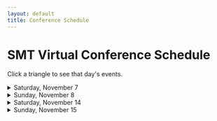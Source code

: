 ```yaml
---
layout: default
title: Conference Schedule
---
```


<h1>SMT Virtual Conference Schedule</h1>

Click a triangle to see that day's events.

<details>

<summary markdown="span">
Saturday, November 7
</summary>

<h2>9:00–9:45</h2>
<p class="non-session"><a href="https://ams2020.pathable.co/meetings/virtual/qRThe8fTsvZPjcHhz">Morning Yoga Session</a><span> (AMS Platform)</span></p>

<h2>10:00–10:50</h2>
{% include session-short.html session="chinese-music-theory" %}
{% include session-short.html session="forces-energy-balance" %}
{% include session-short.html session="meter-and-time" %}
{% include session-short.html session="work-family-ig" %}

<h2>11:00-11:50</h2>
{% include session-short.html session="fraught-intersections" %}
{% include session-short.html session="mahler" %}
{% include session-short.html session="post-1945-ig" %}
{% include session-short.html session="early-music-ig" %}

<h2>12:00–12:50</h2>
{% include session-short.html session="contrapuntal-innovations" %}
{% include session-short.html session="gesture-and-transformation" %}
{% include session-short.html session="form-poster" %}
{% include session-short.html session="music-cognition-ig" %}

<h2>1:00–1:50</h2>
{% include session-short.html session="on-rotational-form" %}
{% include session-short.html session="musical-experience-in-time-and-space" %}
{% include session-short.html session="music-pedagogy-ig" %}
{% include session-short.html session="russian-music-theory-ig" %}

<h2>2:00–3:00</h2>
{% include session-short.html session="analysis-of-music-for-dancing" %}
{% include session-short.html session="rediscovering-opera" %}
{% include session-short.html session="karpinskis-aural-skills-acquisition" %}
{% include session-short.html session="improvisation-ig" %}

<h2>2:30–4:00</h2>
<p class="non-session"><a href="https://ams2020.pathable.co/meetings/waWzzQDJuBK7kgGwk">Welcome Break and Coffee Reception</a><span> (AMS Platform)</span></p>

<h2>3:00–5:00</h2>
<p class="non-session"><a href="https://ams2020.pathable.co/trade-show/organizations">Exhibit Hall Open Hours </a><span>(AMS Platform)</span></p>

<h2>3:30–5:30</h2>
{% include session-short.html session="graduate-student-workshop-gawboy" %}
{% include session-short.html session="graduate-student-workshop-murphy" %}

<h2>4:30–5:30</h2>
<p class="non-session"><a href="https://live.remo.co/e/smt-executive-board-meet-and-gre">SMT Executive Board Meet and Greet</a><span> (Remo)</span></p>

<h2>6:00–7:30</h2>
<p class="non-session"><a href="https://ams2020.pathable.co/meetings/virtual/ar4nSYcqyn84Z6k97">Listen and Unwind</a><span> (AMS Platform)</span></p>
</details>
<details>
<summary>
Sunday, November 8
</summary>
<h2>9:00–9:45</h2>
<p class="non-session"><a href="https://ams2020.pathable.co/meetings/virtual/YEKJ4Pn3ieCXgggmB">Morning Mindfulness</a><span> (AMS Platform)</span></p>

<h2>10:00–10:50</h2>
{% include session-short.html session="microrhythm-and-displacement" %}
{% include session-short.html session="history-of-theory" %}
{% include session-short.html session="transformational-and-serial-techniques-poster" %}

<h2>10:00–11:50</h2>
{% include session-short.html session="analysis-of-world-music-ig" %}


<h2>11:00-11:50</h2>
{% include session-short.html session="salvatore-sciarrinos-novel-forms" %}
{% include session-short.html session="schubert-and-chopin" %}
{% include session-short.html session="schemas-frames-paradigms-poster" %}

<h2>11:00-12:30</h2>
{% include session-short.html session="histories-of-music-pedagogy" %}

<h2>12:00–12:50</h2>
{% include session-short.html session="gender-disability-politics-popular-music" %}
{% include session-short.html session="voice-leading-spaces-and-transformation" %}
{% include session-short.html session="jazz-ig" %}
{% include session-short.html session="autographs-ig" %}

<h2>12:00–1:30</h2>
<p class="non-session"><a href="">Committee on Race and Ethnicity Travel Grant Luncheon, <em>for invited recipients only</em></a><span> (Remo)</span></p>

<h2>1:00–1:50</h2>
{% include session-short.html session="period-and-cyclic-form-in-the-nineteenth-century" %}
{% include session-short.html session="rethinking-what-counts-in-serial-music" %}
{% include session-short.html session="dance-and-movement-ig" %}
{% include session-short.html session="history-of-theory-ig" %}

<h2>2:00–3:00</h2>
{% include session-short.html session="theorists-talk-sex-in-musicals" %}
{% include session-short.html session="new-perspectives-on-referents-in-analyses-of-improvisation" %}
{% include session-short.html session="music-and-philosophy-ig" %}

<h2>2:00–3:15</h2>
{% include session-short.html session="stories-from-the-frontlines" %}

<h2>3:00–4:00</h2>
<p class="non-session"><a href="https://live.remo.co/e/smt-cmte-on-the-status-of-women-">Committee on the Status of Women Brown Bag Luncheon, <em>Open to all!</em>/a><span> (Remo)</span></p>

<h2>3:00–4:50</h2>
<p class="non-session"><a href="https://ams2020.pathable.co/meetings/FtnTFFbwqzn4qimGS">Coffee Break </a><span>(AMS Platform)</span></p>

<h2>3:00–5:00</h2>
<p class="non-session"><a href="https://ams2020.pathable.co/trade-show/organizations">Exhibit Hall Open Hours </a><span>(AMS Platform)</span></p>

<h2>3:30–5:30</h2>
<p class="non-session"><a href="/graduate-fair">Graduate School Fair</a><span></span>
</p>

<h2>5:00–6:30</h2>
{% include session-short.html session="music-interculturality-scopes-methods-approaches" %}

<h2>6:00–7:30</h2>
<p class="non-session"><a href="https://ams2020.pathable.co/meetings/virtual/Ee2fK9u4JovtaBbB8">Listen and Unwind </a><span>(AMS Platform)</span>
</p>

<h2>6:00–8:00</h2>
{% include session-short.html session="mediating-the-cold-war" %}
</details>
<details>
<summary>
Saturday, November 14
</summary>

<h2>9:00–9:45</h2>
<p class="non-session"><a href="https://ams2020.pathable.co/meetings/virtual/dvvTsZPw8bufn8HXi">Morning Yoga</a><span>(AMS Platform)</span>
</p>

<h2>10:00–10:50</h2>

{% include session-short.html session="joni-mitchell" %}
{% include session-short.html session="brahms-and-beethoven" %}
{% include session-short.html session="pedagogy-and-cognition-poster" %}
{% include session-short.html session="queer-resource-group" %}

<h2>10:00–11:30</h2>
{% include session-short.html session="black-lives-matter-in-music" %}

<h2>11:00-11:50</h2>
{% include session-short.html session="unsettling-encounters" %}
{% include session-short.html session="scripts-schemas-prototypes" %}
{% include session-short.html session="popular-music-ig" %}
{% include session-short.html session="music-and-disability-ig" %}

<h2>12:00–12:50</h2>
{% include session-short.html session="gesture-the-mimetic-hypothesis-musical-feels" %}
{% include session-short.html session="sonata-problems" %}
{% include session-short.html session="popular-and-video-game-music-poster" %}
{% include session-short.html session="music-and-psychoanalysis-ig" %}

<h2>12:00–1:30</h2>
{% include session-short.html session="fostering-decoloniality" %}

<h2>1:00–1:50</h2>
{% include session-short.html session="analyzing-recordings" %}
{% include session-short.html session="redefining-drama" %}

<h2>1:00–2:15</h2>
{% include session-short.html session="who-is-allowed-to-be-a-genius" %}

<h2>2:30–4:00</h2>
{% include session-short.html session="plenary" %}

<h2>3:00–4:50</h2>
<p class="non-session"><a href="https://ams2020.pathable.co/meetings/hAAESwq9Jmf2otrTL">Coffee Break </a><span>(AMS Platform)</span></p>

<h2>3:00–5:00</h2>
<p class="non-session"><a href="https://ams2020.pathable.co/trade-show/organizations">Exhibit Hall Open Hours</a>(AMS Platform)</p>

<h2>4:00–4:50</h2>
{% include session-short.html session="meaningless-excitement-and-smooth-atonal-sound" %}

<h2>6:00–7:30</h2>
{% include session-short.html session="modulations-and-intersections-disability-and-the-uncritical-role-of-music" %}

<h2>6:00–7:30</h2>
<p class="non-session"><a href="https://ams2020.pathable.co/meetings/virtual/7k568eMsNyzg2qZF6">Listen and Unwind </a><span>(AMS Platform)</span>
</p>
</details>
<details>
<summary>
Sunday, November 15
</summary>

<h2>9:00–9:45</h2>
<p class="non-session"><a href="https://ams2020.pathable.co/meetings/virtual/3xjjpo63uxSWPbEQZ">Morning Mindfulness</a><span>(AMS Platform)</span>
</p>

<h2>10:00–10:50</h2>
{% include session-short.html session="new-directions-in-topic-theory" %}
{% include session-short.html session="apropos-wagner-and-strauss" %}
{% include session-short.html session="mathematics-of-music-ig" %}

<h2>10:00–11:15</h2>
{% include session-short.html session="provincializing-music-theory" %}

<h2>11:00-11:50</h2>
{% include session-short.html session="timbre" %}
{% include session-short.html session="balanchine" %}

<h2>11:30-12:45</h2>
{% include session-short.html session="using-open-educational-resources" %}

<h2>11:30–12:45</h2>
{% include session-short.html session="using-open-educational-resources" %}

<h2>12:00–12:50</h2>
{% include session-short.html session="postwar-transformations-of-the-american-common-stock" %}
{% include session-short.html session="reconsidering-schenker-and-hierarchy" %}

<h2>1:00–1:50</h2>
{% include session-short.html session="tempo-rhythm-grove-in-metal" %}
{% include session-short.html session="clara-and-robert-schumann" %}
{% include session-short.html session="music-informatics-ig" %}

<h2>1:00–2:15</h2>
{% include session-short.html session="ethics-in-peer-review" %}

<h2>2:00–3:30</h2>
{% include session-short.html session="the-sound-object-and-music-media" %}

<h2>2:30–3:00</h2>
{% include session-short.html session="smt-business-meeting" %}

<h2>3:00–3:15</h2>
{% include session-short.html session="awards" %}

<h2>3:00–3:15</h2>
{% include session-short.html session="awards" %}

<h2>3:00–4:50</h2>
<p class="non-session"><a href="https://ams2020.pathable.co/meetings/scXJgkaqzdcd4nzRn">Coffee Break</a></p>

<h2>3:00–5:00</h2>
<p class="non-session"><a href="https://ams2020.pathable.co/trade-show/organizations">Exhibit Hall Open Hours</a></p>

<h2>5:00–5:50</h2>
{% include session-short.html session="substantial-similarity-and-the-role-of-forensic-musicology" %}

<h2>6:00–7:30</h2>
<p class="non-session"><a href="https://ams2020.pathable.co/meetings/virtual/7k568eMsNyzg2qZF6">Listen and Unwind </a><span>(AMS Platform)</span>
</p>

<h2>6:00–8:30</h2>
{% include session-short.html session="pedagogy-for-the-public" %}
</details>





